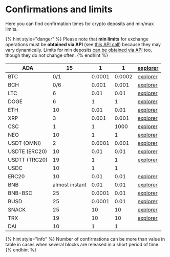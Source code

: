 # Confirmations and limits

Here you can find confirmation times for crypto deposits and min/max limits.

{% hint style="danger" %}
Please note that **min limits** for exchange operations must be **obtained via API** (see [this API call](api-documentation/api-reference.md#get-list-of-exchangeable-currency-pairs)) because they may vary dynamically. Limits for min deposits [can be obtained via API](api-documentation/api-reference.md#get-list-of-supported-currencies) too, though they do not change often.
{% endhint %}

| ADA           | 15             | 1      | 1      | [explorer](https://cardanoexplorer.com/)        |
| ------------- | -------------- | ------ | ------ | ----------------------------------------------- |
| BTC           | 0/1            | 0.0001 | 0.0002 | [explorer](https://www.blockchain.com/explorer) |
| BCH           | 0/6            | 0.001  | 0.001  | [explorer](https://explorer.bitcoin.com/bch)    |
| LTC           | 6              | 0.01   | 0.01   | [explorer](https://live.blockcypher.com/ltc/)   |
| DOGE          | 6              | 1      | 1      | [explorer](https://live.blockcypher.com/doge/)  |
| ETH           | 10             | 0.01   | 0.01   | [explorer](http://etherscan.io/)                |
| XRP           | 3              | 0.001  | 0.001  | [explorer](https://xrpscan.com/)                |
| CSC           | 1              | 1      | 1000   | [explorer](https://xrpscan.com/)                |
| NEO           | 10             | 1      | 1      | [explorer](https://neotracker.io/)              |
| USDT (OMNI)   | 2              | 0.0001 | 0.001  | [explorer](https://omniexplorer.info/)          |
| USDTE (ERC20) | 10             | 0.01   | 0.01   | [explorer](http://etherscan.io/)                |
| USDTT (TRC20) | 19             | 1      | 1      | [explorer](https://tronscan.org/)               |
| USDC          | 10             | 1      | 1      |                                                 |
| ERC20         | 10             | 0.01   | 0.01   | [explorer](http://etherscan.io/)                |
| BNB           | almost instant | 0.01   | 0.01   | [explorer](https://explorer.binance.org/)       |
| BNB-BSC       | 25             | 0.0001 | 0.01   | [explorer](https://bscscan.com/)                |
| BUSD          | 25             | 0.0001 | 0.01   | [explorer](https://bscscan.com/)                |
| SNACK         | 25             | 10     | 10     | [explorer](https://bscscan.com/)                |
| TRX           | 19             | 10     | 10     | [explorer](https://tronscan.org/)               |
| DAI           | 10             | 1      | 1      |                                                 |

{% hint style="info" %}
Number of confirmations can be more than value in table in cases when several blocks are released in a short period of time.
{% endhint %}
